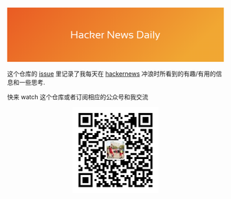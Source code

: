 [![](https://raw.githubusercontent.com/timqian/images/master/20190925153619.png)](https://github.com/timqian/hackernews-daily/issues)

这个仓库的 [issue](https://github.com/timqian/hackernews-daily/issues) 里记录了我每天在 [hackernews](https://news.ycombinator.com/) 冲浪时所看到的有趣/有用的信息和一些思考.

快来 watch 这个仓库或者订阅相应的公众号和我交流


<p align="center">
  <img width="200" src="https://raw.githubusercontent.com/timqian/images/master/20190925152202.jpg">
</p>
